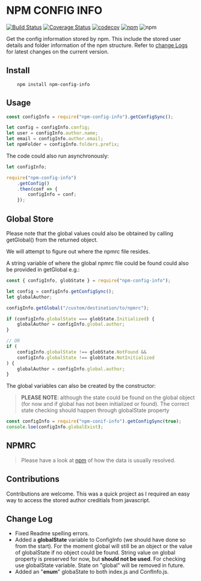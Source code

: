 # NPM CONFIG INFO

[![Build Status](https://travis-ci.org/DaClan008/npm-config-info.svg?branch=master)](https://travis-ci.org/DaClan008/npm-config-info.svg?branch=master)
[![Coverage Status](https://coveralls.io/repos/github/DaClan008/npm-config-info/badge.svg?branch=master)](https://coveralls.io/github/DaClan008/npm-config-info?branch=master)
[![codecov](https://codecov.io/gh/DaClan008/npm-config-info/branch/master/graph/badge.svg)](https://codecov.io/gh/DaClan008/npm-config-info)
[![npm](https://img.shields.io/npm/v/npm-config-info)](https://img.shields.io/npm/v/npm-config-info)
![npm](https://img.shields.io/npm/dw/npm-config-info)

Get the config information stored by npm. This include the stored user details and folder information of the npm structure. Refer to [change Logs](#change-log) for latest changes on the current version.

## Install

```console
    npm install npm-config-info
```

## Usage

```js
const configInfo = require("npm-config-info").getConfigSync();

let config = configInfo.config;
let user = configInfo.author.name;
let email = configInfo.author.email;
let npmFolder = configInfo.folders.prefix;
```

The code could also run asynchronously:

```js
let configInfo;

require("npm-config-info")
	.getConfig()
	.then(conf => {
		configInfo = conf;
	});
```

## Global Store

Please note that the global values could also be obtained by calling getGlobal() from the returned object.

We will attempt to figure out where the npmrc file resides.

A string variable of where the global npmrc file could be found could also be provided in getGlobal e.g.:

```js
const { configInfo, globState } = require("npm-config-info");

let config = configInfo.getConfigSync();
let globalAuthor;

configInfo.getGlobal("/custom/destination/to/npmrc");

if (configInfo.globalState === globState.Initialized) {
	globalAuthor = configInfo.global.author;
}

// OR
if (
	configInfo.globalState !== globState.NotFound &&
	configInfo.globalState !== globState.NotInitialized
) {
	globalAuthor = configInfo.global.author;
}
```

The global variables can also be created by the constructor:

> **PLEASE NOTE**: although the state could be found on the global object (for now and if global has not been initialized or found). The correct state checking should happen through globalState property

```js
const configInfo = require("npm-conif-info").getConfigSync(true);
console.loe(configInfo.globalExist);
```

## NPMRC

> Please have a look at [npm]("http://npm.github.io/installation-setup-docs/customizing/the-npmrc-file.html#files") of how the data is usually resolved.

## Contributions

Contributions are welcome. This was a quick project as I required an easy way to access the stored author creditials from javascript.

## Change Log

-   Fixed Readme spelling errors.
-   Added a **globalState** variable to ConfigInfo (we should have done so from the start). For the moment global will still be an object or the value of globalState if no object could be found. String value on global property is preserved for now, but **should not be used**. For checking use globalState variable. State on "global" will be removed in future.
-   Added an "**enum**" globaState to both index.js and ConfInfo.js.
